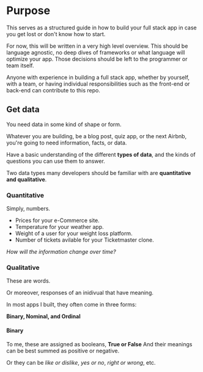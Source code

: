 # Purpose

This serves as a structured guide in how to build your full stack app in case you get lost or don't know how to start.

For now, this will be written in a very high level overview. This should be language agnostic, no deep dives of frameworks or what language will optimize your app. Those decisions should be left to the programmer or team itself.

Anyone with experience in building a full stack app, whether by yourself, with a team, or having individual responsibilities such as the front-end or back-end can contribute to this repo.

## Get data
You need data in some kind of shape or form.

Whatever you are building, be a blog post, quiz app, or the next Airbnb, you're going to need information, facts, or data.

Have a basic understanding of the different __types of data__, and the kinds of questions you can use them to answer.

Two data types many developers should be familiar with are __quantitative and qualitative__.

### Quantitative
Simply, numbers.

* Prices for your e-Commerce site.
* Temperature for your weather app.
* Weight of a user for your weight loss platform.
* Number of tickets avilable for your Ticketmaster clone.

*How will the information change over time?*

### Qualitative
These are words.

Or moreover, responses of an inidivual that have meaning.

In most apps I built, they often come in three forms:

__Binary, Nominal, and Ordinal__

#### Binary
To me, these are assigned as booleans, __True or False__
And their meanings can be best summed as positive or negative.

Or they can be *like or dislike*, *yes or no*, *right or wrong*, etc.






